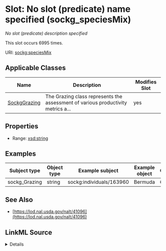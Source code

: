 

# Slot: No slot (predicate) name specified (sockg_speciesMix)


_No slot (predicate) description specified_






This slot occurs 6995 times.


URI: [sockg:speciesMix](https://idir.uta.edu/sockg-ontology/docs/speciesMix)



<!-- no inheritance hierarchy -->





## Applicable Classes

| Name | Description | Modifies Slot |
| --- | --- | --- |
| [SockgGrazing](../classes/SockgGrazing.md) | The Grazing class represents the assessment of various productivity metrics a... |  yes  |







## Properties

* Range: [xsd:string](http://www.w3.org/2001/XMLSchema#string)






## Examples

| Subject type | Object type | Example subject | Example object | Occurrences |
| --- | --- | --- | --- | --- |
| sockg_Grazing | string | sockg:individuals/163960 | Bermuda | 6995 |


## See Also

* [https://lod.nal.usda.gov/nalt/41096](https://lod.nal.usda.gov/nalt/41096)



## LinkML Source

<details>

```yaml
name: sockg_speciesMix
annotations:
  count:
    tag: count
    value: 6995
description: No slot (predicate) description specified
title: No slot (predicate) name specified
examples:
- object:
    example_object: Bermuda
    example_object_type: string
    example_predicate: sockg:speciesMix
    example_subject: sockg:individuals/163960
    example_subject_type: sockg_Grazing
from_schema: soc-kg
see_also:
- https://lod.nal.usda.gov/nalt/41096
rank: 1000
domain: sockg_Grazing
slot_uri: sockg:speciesMix
alias: sockg_speciesMix
domain_of:
- sockg_Grazing
range: string

```
</details>